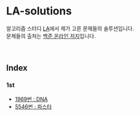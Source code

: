 # LA-solutions
알고리즘 스터디 [LA](http://wiki.zeropage.org/wiki.php/LA)에서 제가 고른 문제들의 솔루션입니다.  
문제들의 출처는 [백준 온라인 저지](http://www.acmicpc.net)입니다.  
<br>
<br>
## Index
### 1st
* [1969번 : DNA](https://github.com/njw1204/LA-solutions/blob/master/(BOJ%201969)%20DNA/Solution.md)  
* [5546번 : 파스타](https://github.com/njw1204/LA-solutions/blob/master/(BOJ%205546)%20%ED%8C%8C%EC%8A%A4%ED%83%80/Solution.md)

